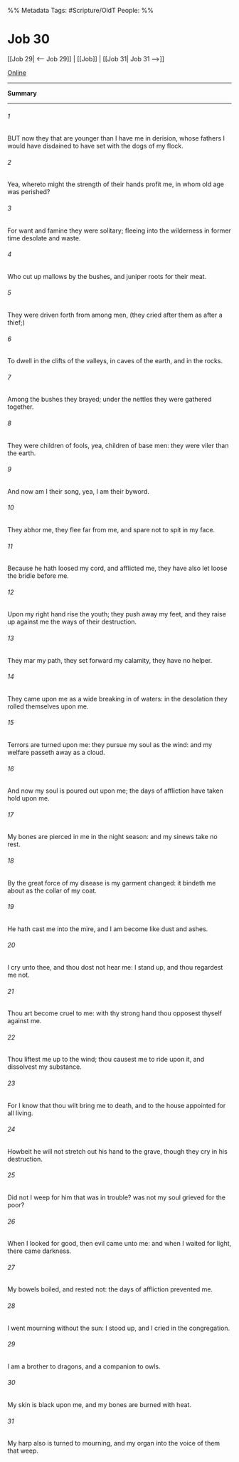 

%% Metadata
Tags: #Scripture/OldT
People: 
%%
# Job 30
[[Job 29| <-- Job 29]] | [[Job]] | [[Job 31| Job 31 -->]]

[Online](https://churchofjesuschrist.org/study/scriptures/ot/job/30?lang=eng)

---
__Summary__



---

###### 1
BUT now they that are younger than I have me in derision, whose fathers I would have disdained to have set with the dogs of my flock.
###### 2
Yea, whereto might the strength of their hands profit me, in whom old age was perished?
###### 3
For want and famine they were solitary; fleeing into the wilderness in former time desolate and waste.
###### 4
Who cut up mallows by the bushes, and juniper roots for their meat.
###### 5
They were driven forth from among men, (they cried after them as after a thief;)
###### 6
To dwell in the clifts of the valleys, in caves of the earth, and in the rocks.
###### 7
Among the bushes they brayed; under the nettles they were gathered together.
###### 8
They were children of fools, yea, children of base men: they were viler than the earth.
###### 9
And now am I their song, yea, I am their byword.
###### 10
They abhor me, they flee far from me, and spare not to spit in my face.
###### 11
Because he hath loosed my cord, and afflicted me, they have also let loose the bridle before me.
###### 12
Upon my right hand rise the youth; they push away my feet, and they raise up against me the ways of their destruction.
###### 13
They mar my path, they set forward my calamity, they have no helper.
###### 14
They came upon me as a wide breaking in of waters: in the desolation they rolled themselves upon me.
###### 15
Terrors are turned upon me: they pursue my soul as the wind: and my welfare passeth away as a cloud.
###### 16
And now my soul is poured out upon me; the days of affliction have taken hold upon me.
###### 17
My bones are pierced in me in the night season: and my sinews take no rest.
###### 18
By the great force of my disease is my garment changed: it bindeth me about as the collar of my coat.
###### 19
He hath cast me into the mire, and I am become like dust and ashes.
###### 20
I cry unto thee, and thou dost not hear me: I stand up, and thou regardest me not.
###### 21
Thou art become cruel to me: with thy strong hand thou opposest thyself against me.
###### 22
Thou liftest me up to the wind; thou causest me to ride upon it, and dissolvest my substance.
###### 23
For I know that thou wilt bring me to death, and to the house appointed for all living.
###### 24
Howbeit he will not stretch out his hand to the grave, though they cry in his destruction.
###### 25
Did not I weep for him that was in trouble?  was not my soul grieved for the poor?
###### 26
When I looked for good, then evil came unto me: and when I waited for light, there came darkness.
###### 27
My bowels boiled, and rested not: the days of affliction prevented me.
###### 28
I went mourning without the sun: I stood up, and I cried in the congregation.
###### 29
I am a brother to dragons, and a companion to owls.
###### 30
My skin is black upon me, and my bones are burned with heat.
###### 31
My harp also is turned to mourning, and my organ into the voice of them that weep.



